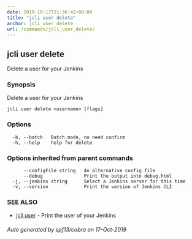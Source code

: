 ```yaml
---
date: 2019-10-17T21:36:42+08:00
title: "jcli user delete"
anchor: jcli_user_delete
url: /commands/jcli_user_delete/
---
```

## jcli user delete

Delete a user for your Jenkins

### Synopsis

Delete a user for your Jenkins

```
jcli user delete <username> [flags]
```

### Options

```
  -b, --batch   Batch mode, no need confirm
  -h, --help    help for delete
```

### Options inherited from parent commands

```
      --configFile string   An alternative config file
      --debug               Print the output into debug.html
  -j, --jenkins string      Select a Jenkins server for this time
  -v, --version             Print the version of Jenkins CLI
```

### SEE ALSO

* [jcli user](/commands/jcli_user/)	 - Print the user of your Jenkins

###### Auto generated by spf13/cobra on 17-Oct-2019

